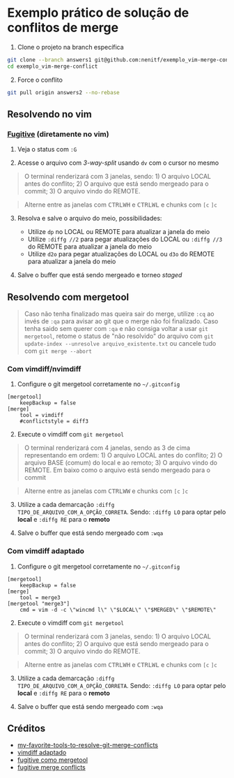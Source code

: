 # Exemplo prático de solução de conflitos de merge

1. Clone o projeto na branch específica
```sh
git clone --branch answers1 git@github.com:nenitf/exemplo_vim-merge-conflict.git
cd exemplo_vim-merge-conflict
```

2. Force o conflito
```sh
git pull origin answers2 --no-rebase
```

## Resolvendo no vim

### [Fugitive](https://github.com/tpope/vim-fugitive) (diretamente no vim)

1. Veja o status com `:G`

2. Acesse o arquivo com *3-way-split* usando `dv` com o cursor no mesmo

> O terminal renderizará com 3 janelas, sendo: 1) O arquivo LOCAL antes do conflito; 2) O arquivo que está sendo mergeado para o commit; 3) O arquivo vindo do REMOTE.

> Alterne entre as janelas com <kbd>CTRL</kbd><kbd>W</kbd><kbd>H</kbd> e <kbd>CTRL</kbd><kbd>W</kbd><kbd>L</kbd> e chunks com `[c` `]c`

3. Resolva e salve o arquivo do meio, possibilidades:
    -  Utilize `dp` no LOCAL ou REMOTE para atualizar a janela do meio
    -  Utilize `:diffg //2` para pegar atualizações do LOCAL ou `:diffg //3` do REMOTE para atualizar a janela do meio
    -  Utilize `d2o` para pegar atualizações do LOCAL ou `d3o` do REMOTE para atualizar a janela do meio

4. Salve o buffer que está sendo mergeado e torneo *staged*

## Resolvendo com mergetool

> Caso não tenha finalizado mas queira sair do merge, utilize `:cq` ao invés de `:qa` para avisar ao git que o merge não foi finalizado. Caso tenha saido sem querer com `:qa` e não consiga voltar a usar `git mergetool`, retome o status de "não resolvido" do arquivo com `git update-index --unresolve arquivo_existente.txt` ou cancele tudo com `git merge --abort`

### Com vimdiff/nvimdiff

1. Configure o git mergetool corretamente no `~/.gitconfig`
```gitconfig
[mergetool]
    keepBackup = false
[merge]
    tool = vimdiff
    #conflictstyle = diff3
```

2. Execute o vimdiff com ``git mergetool``

> O terminal renderizará com 4 janelas, sendo as 3 de cima representando em ordem: 1) O arquivo LOCAL antes do conflito; 2) O arquivo BASE (comum) do local e ao remoto; 3) O arquivo vindo do REMOTE. Em baixo como o arquivo está sendo mergeado para o commit

> Alterne entre as janelas com <kbd>CTRL</kbd><kbd>W</kbd><kbd>W</kbd> e chunks com `[c` `]c`

3. Utilize a cada demarcação `:diffg TIPO_DE_ARQUIVO_COM_A_OPÇÃO_CORRETA`. Sendo: `:diffg LO` para optar pelo **local** e `:diffg RE` para o **remoto**

4. Salve o buffer que está sendo mergeado com `:wqa`

### Com vimdiff adaptado

1. Configure o git mergetool corretamente no `~/.gitconfig`
```gitconfig
[mergetool]
    keepBackup = false
[merge]
    tool = merge3
[mergetool "merge3"]
    cmd = vim -d -c \"wincmd l\" \"$LOCAL\" \"$MERGED\" \"$REMOTE\"
```

2. Execute o vimdiff com ``git mergetool``

> O terminal renderizará com 3 janelas, sendo: 1) O arquivo LOCAL antes do conflito; 2) O arquivo que está sendo mergeado para o commit; 3) O arquivo vindo do REMOTE. 

> Alterne entre as janelas com <kbd>CTRL</kbd><kbd>W</kbd><kbd>H</kbd> e <kbd>CTRL</kbd><kbd>W</kbd><kbd>L</kbd> e chunks com `[c` `]c`

3. Utilize a cada demarcação `:diffg TIPO_DE_ARQUIVO_COM_A_OPÇÃO_CORRETA`. Sendo: `:diffg LO` para optar pelo **local** e `:diffg RE` para o **remoto**

4. Salve o buffer que está sendo mergeado com `:wqa`

## Créditos

- [my-favorite-tools-to-resolve-git-merge-conflicts](https://blog.xoxzo.com/2019/03/29/my-favorite-tools-to-resolve-git-merge-conflicts/)
- [vimdiff adaptado](https://stackoverflow.com/a/19780597)
- [fugitive como mergetool](https://stackoverflow.com/a/7313949)
- [fugitive merge conflicts](https://nithinbekal.com/posts/fugitive-merge-conflicts/)
